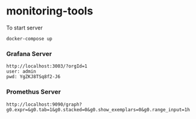 # monitoring-tools
To start server
```
docker-compose up
```
### Grafana Server
```
http://localhost:3003/?orgId=1
user: admin
pwd: YgZKJ8TSq8f2-J6
```

### Promethus Server
```
http://localhost:9090/graph?g0.expr=&g0.tab=1&g0.stacked=0&g0.show_exemplars=0&g0.range_input=1h
```